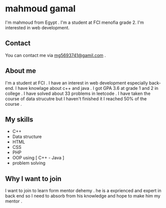 # mahmoud gamal

I'm mahmoud from Egypt . I'm a student at FCI menofia grade 2. I'm interested in web development.

## Contact

You can contact me via mg5693741@gamil.com .

## About me

I'm a student at FCI . I have an interest in web development especially back-end. I have knowlage about c++ and java . I got GPA 3.6 at grade 1 and 2 in college . 
I have solved about 33 problems in leetcode . I have taken the course of data strucutre but I haven't finished it I reached 50% of the course .  


## My skills

- C++
- Data structure 
- HTML
- CSS 
- PHP 
- OOP using [ C++ - Java ] 
- problem solving 


## Why I want to join

I want to join to learn form mentor dehemy . he is a exprienced and expert in back end so I need to absorb from his knowledge and hope to make him my mentor .